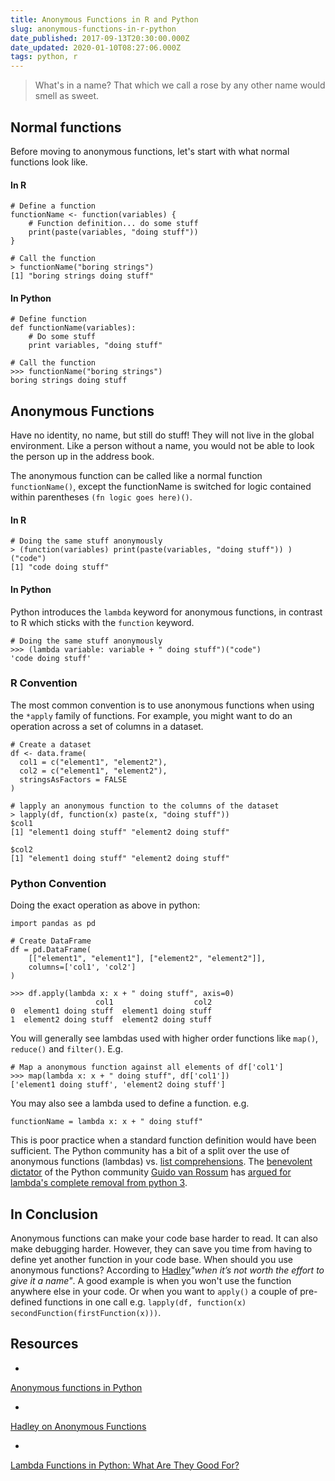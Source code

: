 ```yaml
---
title: Anonymous Functions in R and Python
slug: anonymous-functions-in-r-python
date_published: 2017-09-13T20:30:00.000Z
date_updated: 2020-01-10T08:27:06.000Z
tags: python, r
---
```


> What's in a name? That which we call a rose by any other name would smell as sweet.

## Normal functions

Before moving to anonymous functions, let's start with what normal functions look like.

#### In R

    # Define a function
    functionName <- function(variables) {
        # Function definition... do some stuff
        print(paste(variables, "doing stuff"))
    }
    
    # Call the function
    > functionName("boring strings")
    [1] "boring strings doing stuff"
    

#### In Python

    # Define function
    def functionName(variables):
        # Do some stuff
        print variables, "doing stuff"
    
    # Call the function
    >>> functionName("boring strings")
    boring strings doing stuff
    

## Anonymous Functions

Have no identity, no name, but still do stuff! They will not live in the global environment. Like a person without a name, you would not be able to look the person up in the address book.

The anonymous function can be called like a normal function `functionName()`, except the functionName is switched for logic contained within parentheses `(fn logic goes here)()`.

#### In R

    # Doing the same stuff anonymously
    > (function(variables) print(paste(variables, "doing stuff")) )("code")
    [1] "code doing stuff"
    

#### In Python

Python introduces the `lambda` keyword for anonymous functions, in contrast to R which sticks with the `function` keyword.

    # Doing the same stuff anonymously
    >>> (lambda variable: variable + " doing stuff")("code")
    'code doing stuff'
    

### R Convention

The most common convention is to use anonymous functions when using the `*apply` family of functions. For example, you might want to do an operation across a set of columns in a dataset.

    # Create a dataset
    df <- data.frame(
      col1 = c("element1", "element2"),
      col2 = c("element1", "element2"), 
      stringsAsFactors = FALSE
    )
    
    # lapply an anonymous function to the columns of the dataset
    > lapply(df, function(x) paste(x, "doing stuff"))
    $col1
    [1] "element1 doing stuff" "element2 doing stuff"
    
    $col2
    [1] "element1 doing stuff" "element2 doing stuff"
    

### Python Convention

Doing the exact operation as above in python:

    import pandas as pd
    
    # Create DataFrame
    df = pd.DataFrame(
        [["element1", "element1"], ["element2", "element2"]],
        columns=['col1', 'col2']
    )
    
    >>> df.apply(lambda x: x + " doing stuff", axis=0)
                       col1                  col2
    0  element1 doing stuff  element1 doing stuff
    1  element2 doing stuff  element2 doing stuff
    

You will generally see lambdas used with higher order functions like `map()`, `reduce()` and `filter()`. E.g.

    # Map a anonymous function against all elements of df['col1']
    >>> map(lambda x: x + " doing stuff", df['col1'])
    ['element1 doing stuff', 'element2 doing stuff']
    

You may also see a lambda used to define a function. e.g.

    functionName = lambda x: x + " doing stuff"
    

This is poor practice when a standard function definition would have been sufficient. The Python community has a bit of a split over the use of anonymous functions (lambdas) vs. [list comprehensions](https://www.digitalocean.com/community/tutorials/understanding-list-comprehensions-in-python-3). The [benevolent dictator](https://en.wikipedia.org/wiki/Benevolent_dictator_for_life) of the Python community [Guido van Rossum](https://en.wikipedia.org/wiki/Guido_van_Rossum) has [argued for lambda's complete removal from python 3](https://www.artima.com/weblogs/viewpost.jsp?thread=98196).

## In Conclusion

Anonymous functions can make your code base harder to read. It can also make debugging harder. However, they can save you time from having to define yet another function in your code base. When should you use anonymous functions? According to [Hadley](http://hadley.nz/)*"when it’s not worth the effort to give it a name"*. A good example is when you won't use the function anywhere else in your code. Or when you want to `apply()` a couple of pre-defined functions in one call e.g. `lapply(df, function(x) secondFunction(firstFunction(x)))`.

## Resources

- 
[Anonymous functions in Python](http://www.curiousefficiency.org/posts/bloggercom1999blog-9320223post-110439602874040740.html)

- 
[Hadley on Anonymous Functions](http://adv-r.had.co.nz/Functional-programming.html#anonymous-functions)

- 
[Lambda Functions in Python: What Are They Good For?](https://dbader.org/blog/python-lambda-functions)
